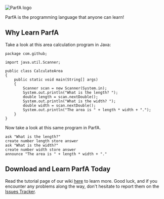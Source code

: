 ![ParfA logo](http://i.imgur.com/yPF8UfJ.png)

ParfA is the programming language that anyone can learn!

## Why Learn ParfA

Take a look at this area calculation program in Java:
````
package com.github;

import java.util.Scanner;

public class CalculateArea
{
    public static void main(String[] args)
    {
        Scanner scan = new Scanner(System.in);
        System.out.println("What is the length? ");
        double length = scan.nextDouble();
        System.out.println("What is the width? ");
        double width = scan.nextDouble();
        System.out.println("The area is " + length * width + ".");
    }
}
````
Now take a look at this same program in ParfA.
````
ask "What is the length?"
create number length store answer
ask "What is the width?"
create number width store answer
announce "The area is " + length * width + "."
````

## Download and Learn ParfA Today

Read the tutorial page of our wiki [here](https://github.com/arjunvnair/ParfA/wiki/Tutorial) to learn more. Good luck, and if you encounter any problems along the way, don't hesitate to report them on the [Issues Tracker](https://github.com/arjunvnair/ParfA/wiki/Tutorial).
